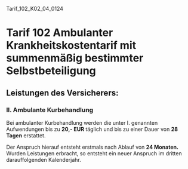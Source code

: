 Tarif_102_K02_04_0124
# Tarif 102 Ambulanter Krankheitskostentarif mit summenmäßig bestimmter Selbstbeteiligung
## Leistungen des Versicherers:
### II. Ambulante Kurbehandlung

Bei ambulanter Kurbehandlung werden die unter I. genannten Aufwendungen bis zu **20,- EUR** täglich und bis zu einer Dauer von **28 Tagen** erstattet.

Der Anspruch hierauf entsteht erstmals nach Ablauf von **24 Monaten.** Wurden Leistungen erbracht, so entsteht ein neuer Anspruch im dritten darauffolgenden Kalenderjahr.
